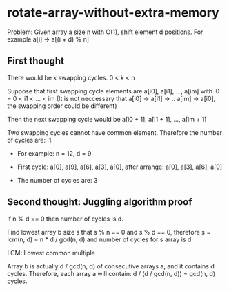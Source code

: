 # rotate-array-without-extra-memory

Problem: Given array a size n with O(1), shift element d positions. For example a[i] -> a[(i + d) % n]

## First thought

There would be k swapping cycles. 0 < k < n

Suppose that first swapping cycle elements are a[i0], a[i1], ..., a[im] with i0 = 0 < i1 < ... < im (It is not neccessary that a[i0] -> a[i1] -> .. a[im] -> a[i0], the swapping order could be different)

Then the next swapping cycle would be a[i0 + 1], a[i1 + 1], ..., a[im + 1]

Two swapping cycles cannot have common element. Therefore the number of cycles are: i1.

- For example: n = 12, d = 9

- First cycle: a[0], a[9], a[6], a[3], a[0], after arrange: a[0], a[3], a[6], a[9]

- The number of cycles are: 3


## Second thought: Juggling algorithm proof

if n % d == 0 then number of cycles is d.

Find lowest array b size s that s % n == 0 and s % d == 0, therefore s = lcm(n, d) = n * d / gcd(n, d) and number of cycles for s array is d.

LCM: Lowest common multiple

Array b is actually d / gcd(n, d) of consecutive arrays a, and it contains d cycles. Therefore, each array a will contain: d / (d / gcd(n, d)) = gcd(n, d) cycles.

